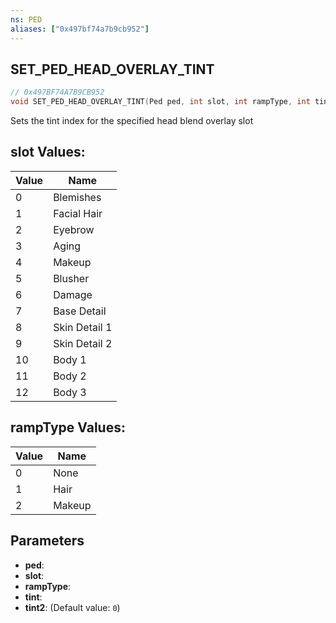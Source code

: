 ```yaml
---
ns: PED
aliases: ["0x497bf74a7b9cb952"]
---
```

## SET_PED_HEAD_OVERLAY_TINT

```c
// 0x497BF74A7B9CB952
void SET_PED_HEAD_OVERLAY_TINT(Ped ped, int slot, int rampType, int tint, int tint2);
```

Sets the tint index for the specified head blend overlay slot

## slot Values:
| Value | Name |
| --- | --- |
| 0 | Blemishes |
| 1 | Facial Hair |
| 2 | Eyebrow |
| 3 | Aging |
| 4 | Makeup |
| 5 | Blusher |
| 6 | Damage |
| 7 | Base Detail |
| 8 | Skin Detail 1 |
| 9 | Skin Detail 2 |
| 10 | Body 1 |
| 11 | Body 2 |
| 12 | Body 3 |


## rampType Values:
| Value | Name |
| --- | --- |
| 0 | None |
| 1 | Hair |
| 2 | Makeup |


## Parameters
* **ped**: 
* **slot**: 
* **rampType**: 
* **tint**: 
* **tint2**: (Default value: `0`)
